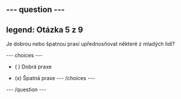 --- question ---
---
legend: Otázka 5 z 9
---

Je dobrou nebo špatnou praxí upřednosňovat některé z mladých lidí?

--- choices ---
- ( ) Dobrá praxe

- (x) Špatná praxe --- /choices ---

--- /question ---

